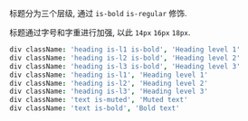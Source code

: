 
标题分为三个层级, 通过 `is-bold` `is-regular` 修饰.

标题通过字号和字重进行加强, 以此 `14px` `16px` `18px`.

```coffee
div className: 'heading is-l1 is-bold', 'Heading level 1'
div className: 'heading is-l2 is-bold', 'Heading level 2'
div className: 'heading is-l3 is-bold', 'Heading level 3'
div className: 'heading is-l1', 'Heading level 1'
div className: 'heading is-l2', 'Heading level 2'
div className: 'heading is-l3', 'Heading level 3'
div className: 'text is-muted', 'Muted text'
div className: 'text is-bold', 'Bold text'
```
